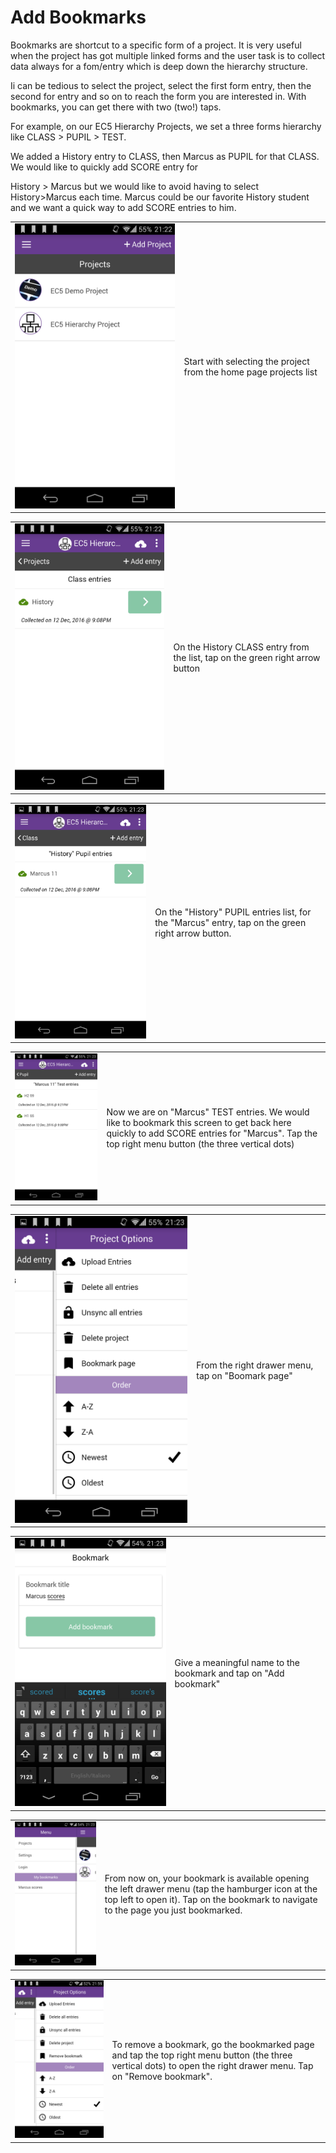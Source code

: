 # Add Bookmarks

Bookmarks are shortcut to a specific form of a project. It is very useful when the project has got multiple linked forms and the user task is to collect data always for a fom/entry which is deep down the hierarchy structure.

Ii can be tedious to select the project, select the first form entry, then the second for entry and so on to reach the form you are interested in. With bookmarks, you can get there with two (two!) taps.

For example, on our EC5 Hierarchy Projects, we set a three forms hierarchy like CLASS > PUPIL > TEST.

We added a History entry to CLASS, then Marcus as PUPIL for that CLASS. We would like to quickly add SCORE entry for

History > Marcus but we would like to avoid having to select History>Marcus each time. Marcus could be our favorite History student and we want a quick way to add SCORE entries to him.

|                                        |                                                                   |
| -------------------------------------- | ----------------------------------------------------------------- |
| ![](../.gitbook/assets/bookmark-1.png) | Start with selecting the project from the home page projects list |

|                                        |                                                                               |
| -------------------------------------- | ----------------------------------------------------------------------------- |
| ![](../.gitbook/assets/bookmark-2.png) | On the History CLASS entry from the list, tap on the green right arrow button |

|                                        |                                                                                                   |
| -------------------------------------- | ------------------------------------------------------------------------------------------------- |
| ![](../.gitbook/assets/bookmark-3.png) | On the "History" PUPIL entries list, for the "Marcus" entry, tap on the green right arrow button. |

|                                        |                                                                                                                                                                                                |
| -------------------------------------- | ---------------------------------------------------------------------------------------------------------------------------------------------------------------------------------------------- |
| ![](../.gitbook/assets/bookmark-4.png) | Now we are on "Marcus" TEST entries. We would like to bookmark this screen to get back here quickly to add SCORE entries for "Marcus". Tap the top right menu button (the three vertical dots) |

|                                        |                                                    |
| -------------------------------------- | -------------------------------------------------- |
| ![](../.gitbook/assets/bookmark-5.png) | From the right drawer menu,  tap on "Boomark page" |

|                                        |                                                                  |
| -------------------------------------- | ---------------------------------------------------------------- |
| ![](../.gitbook/assets/bookmark-6.png) | Give a meaningful name to the bookmark and tap on "Add bookmark" |

|                                        |                                                                                                                                                                                            |
| -------------------------------------- | ------------------------------------------------------------------------------------------------------------------------------------------------------------------------------------------ |
| ![](../.gitbook/assets/bookmark-7.png) | From now on, your bookmark is available opening the left drawer menu (tap the hamburger icon at the top left to open it). Tap on the bookmark to navigate to the page you just bookmarked. |

|                                        |                                                                                                                                                                   |
| -------------------------------------- | ----------------------------------------------------------------------------------------------------------------------------------------------------------------- |
| ![](../.gitbook/assets/bookmark-8.png) | To remove a bookmark, go the bookmarked page and tap the top right menu button (the three vertical dots) to open the right drawer menu. Tap on "Remove bookmark". |
